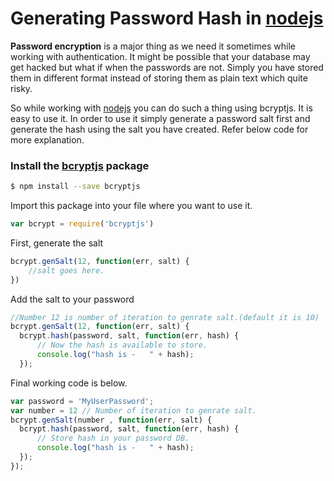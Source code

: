 # Generating Password Hash in [nodejs](https://nodejs.org/en/)



**Password encryption** is a major thing as we need it sometimes while working with authentication.
It might be possible that your database may get hacked but what if when the passwords are not.
Simply you have stored them in different format instead of storing them as plain text which quite
risky.

So while working with [nodejs](https://nodejs.org/en/) you can do such a thing using bcryptjs. It is easy to use it. In order to
use it simply generate a password salt first and generate the hash using the salt you have created.
Refer below code for more explanation.

### Install the [bcryptjs](https://www.npmjs.com/package/bcryptjs) package
```sh
$ npm install --save bcryptjs
```

Import this package into your file where you want to use it.
```js
var bcrypt = require('bcryptjs')
```

 First, generate the salt
```js
bcrypt.genSalt(12, function(err, salt) {
	//salt goes here.
})
```
 Add the salt to your password
```js
//Number 12 is number of iteration to genrate salt.(default it is 10)
bcrypt.genSalt(12, function(err, salt) {
  bcrypt.hash(password, salt, function(err, hash) {
	  // Now the hash is available to store.
	  console.log("hash is -   " + hash);
  });
```


Final working code is below.

```js
var password = 'MyUserPassword';
var number = 12 // Number of iteration to genrate salt.
bcrypt.genSalt(number , function(err, salt) {
  bcrypt.hash(password, salt, function(err, hash) {
	  // Store hash in your password DB.
	  console.log("hash is -   " + hash);
  });
});
```
